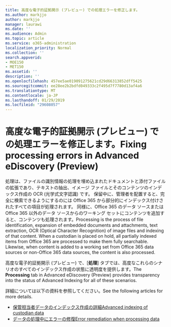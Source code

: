 ```yaml
---
title: 高度な電子的証拠開示 (プレビュー) での処理エラーを修正します。
ms.author: markjjo
author: markjjo
manager: laurawi
ms.date: ''
ms.audience: Admin
ms.topic: article
ms.service: o365-administration
localization_priority: Normal
ms.collection: ''
search.appverid:
- MOE150
- MET150
ms.assetid: ''
description: ''
ms.openlocfilehash: 457ee5ae019091275621cd29d66313852dff5425
ms.sourcegitcommit: ee28ee2b2bdfd049333c2f495d7f7780d13af4a6
ms.translationtype: MT
ms.contentlocale: ja-JP
ms.lasthandoff: 01/29/2019
ms.locfileid: "29608057"
---
```

# <a name="fixing-processing-errors-in-advanced-ediscovery-preview"></a><span data-ttu-id="e79a8-102">高度な電子的証拠開示 (プレビュー) での処理エラーを修正します。</span><span class="sxs-lookup"><span data-stu-id="e79a8-102">Fixing processing errors in Advanced eDiscovery (Preview)</span></span>

<span data-ttu-id="e79a8-p101">処理は、ファイルの識別情報の処理を埋め込まれたドキュメントと添付ファイルの拡張であり、テキストの抽出、イメージ ファイルとそのコンテンツのインデックス作成の OCR (光学式文字認識) です。 保留中に、管理者を配置すると、完全に検索できるようにするのには Office 365 から部分的にインデックス付けされたすべての項目が処理されます。 同様に、Office 365 のデータ ソースまたは Office 365 以外のデータ ソースからのワーキング セットにコンテンツを追加すると、コンテンツも処理されます。</span><span class="sxs-lookup"><span data-stu-id="e79a8-p101">Processing is the process of file identification, expansion of embedded documents and attachments, text extraction, OCR (Optical Character Recognition) of image files and indexing of that content.  When a custodian is placed on hold, all partially indexed items from Office 365 are processed to make them fully searchable.  Likewise, when content is added to a working set from Office 365 data sources or non-Office 365 data sources, the content is also processed.</span></span>

<span data-ttu-id="e79a8-106">高度な電子的証拠開示 (プレビュー) で、[**処理**] タブでは、高度なこれらのシナリオのすべてのインデックス作成の状態に透明度を提供します。</span><span class="sxs-lookup"><span data-stu-id="e79a8-106">The **Processing** tab in Advanced eDiscovery (Preview) provides transparency into the status of Advanced Indexing for all of these scenarios.</span></span>

<span data-ttu-id="e79a8-107">詳細については以下の資料を参照してください。</span><span class="sxs-lookup"><span data-stu-id="e79a8-107">See the following articles for more details.</span></span>

- [<span data-ttu-id="e79a8-108">保管担当者データのインデックス作成の詳細</span><span class="sxs-lookup"><span data-stu-id="e79a8-108">Advanced indexing of custodian data</span></span>](indexing-custodian-data.md)
- [<span data-ttu-id="e79a8-109">データの処理中にエラーの修復</span><span class="sxs-lookup"><span data-stu-id="e79a8-109">Error remediation when processing data</span></span>](error-remediation.md)
